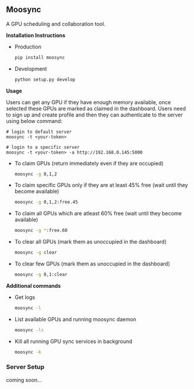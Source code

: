 ## Moosync

A GPU scheduling and collaboration tool.

**Installation Instructions**

- Production

  ````sh
  pip install moosync
  ````

- Development

  ````sh
  python setup.py develop
  ````

**Usage**

Users can get any GPU if they have enough memory available, once selected these GPUs are marked as claimed in the dashboard. Users need to sign up and create profile and then they can authenticate to the server using below command:

````
# login to default server
moosync -t <your-token>

# login to a specific server
moosync -t <your-token> -a http://192.168.0.145:5000
````

- To claim GPUs (return immediately even if they are occupied)

  ````sh
  moosync -g 0,1,2
  ````

- To claim specific GPUs only if they are at least 45% free (wait until they become available)

  ````sh
  moosync -g 0,1,2:free.45
  ````

- To claim all GPUs which are atleast 60% free (wait until they become available)

  ````sh
  moosync -g *:free.60
  ````

- To clear all GPUs (mark them as unoccupied in the dashboard)

  ````sh
  moosync -g clear
  ````

- To clear few GPUs (mark them as unoccupied in the dashboard)

  ````sh
  moosync -g 0,1:clear
  ````

**Additional commands**
- Get logs

  ````sh
  moosync -l
  ````

- List available GPUs and running moosync daemon

  ````sh
  moosync -ls
  ````

- Kill all running GPU sync services in background

  ````sh
  moosync -k
  ````

### Server Setup

coming soon...

